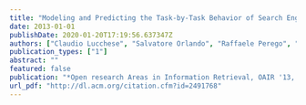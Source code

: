 ```yaml
---
title: "Modeling and Predicting the Task-by-Task Behavior of Search Engine Users"
date: 2013-01-01
publishDate: 2020-01-20T17:19:56.637347Z
authors: ["Claudio Lucchese", "Salvatore Orlando", "Raffaele Perego", "Fabrizio Silvestri", "Gabriele Tolomei"]
publication_types: ["1"]
abstract: ""
featured: false
publication: "*Open research Areas in Information Retrieval, OAIR '13, Lisbon, Portugal, May 15-17, 2013*, pp. 77-84"
url_pdf: "http://dl.acm.org/citation.cfm?id=2491768"
---
```


